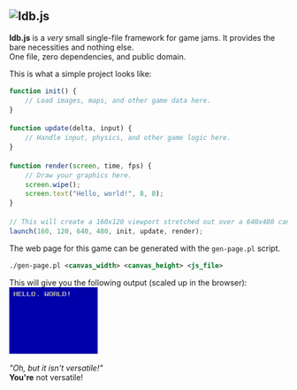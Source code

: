![ldb.js](https://kpworld.xyz/ldbjs.png)
---

**ldb.js** is a *very* small single-file framework for game jams. It provides the bare necessities and nothing else.  
One file, zero dependencies, and public domain.

This is what a simple project looks like:
```js
function init() {
    // Load images, maps, and other game data here.
}

function update(delta, input) {
    // Handle input, physics, and other game logic here.
}

function render(screen, time, fps) {
    // Draw your graphics here.
    screen.wipe();
    screen.text("Hello, world!", 8, 8);
}

// This will create a 160x120 viewport stretched out over a 640x480 canvas
launch(160, 120, 640, 480, init, update, render);
```

The web page for this game can be generated with the `gen-page.pl` script.

```xml
./gen-page.pl <canvas_width> <canvas_height> <js_file>
```

This will give you the following output (scaled up in the browser):  
![Hello, world!](screenshot.png)

*"Oh, but it isn't versatile!"*  
**You're** not versatile!
